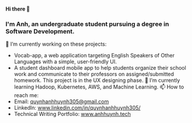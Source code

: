#### Hi there 👋

<!--
**htqanh305/htqanh305** is a ✨ _special_ ✨ repository because its `README.md` (this file) appears on your GitHub profile.
-->

### I'm Anh, an undergraduate student pursuing a degree in Software Development. 

🔭 I’m currently working on these projects:
   - Vocab-app, a web application targeting English Speakers of Other Languages with a simple, user-friendly UI.
   - A student dashboard mobile app to help students organize their school work and communicate to their professors on assigned/submitted homework. This project is in the UX designing phase. 
🌱 I’m currently learning Hadoop, Kubernetes, AWS, and Machine Learning. 
📫 How to reach me: 
  - Email: quynhanhhuynh305@gmail.com
  - LinkedIn: www.linkedin.com/in/quynhanhhuynh305/
  - Technical Writing Portfolio: www.anhhuynh.tech

